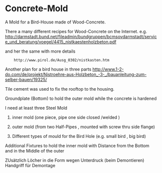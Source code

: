 # Concrete-Mold
A Mold for a Bird-House made of Wood-Concrete. 

There a many different recipes for Wood-Concrete on the Internet.
  e.g.   
        http://darmstadt.bund.net/fileadmin/bundgruppen/bcmsovdarmstadt/service_und_beratung/voegel/4415_nistkaestenholzbeton.pdf 
  
and her the same with more details  

        http://www.pirol.de/Ausg_0302/nistkasten.htm

Another plan for a bird house in three parts
        http://www.1-2-do.com/de/projekt/Nistroehre-aus-Holzbeton_-3-_/bauanleitung-zum-selber-bauen/19325/

Tile cement was used to fix the rooftop to the housing.
        

Groundplate (Bottom) to hold the outer mold while the concrete is hardened

I need at least three Steel Mold 
1. inner mold (one piece, pipe one side closed /welded  )
2. outer mold (from two Half-Pipes , mounted with screw thru side flange)


3. Different types of mould for the Bird Hole (e.g. small bird , big bird)

Additional Fixtures to hold the inner mold with Distance from the Bottom 
and in the Middle of the outer 

ZUsätzlich Löcher in die Form wegen Unterdruck (beim Demontieren)
Handgriff für Demontage 
